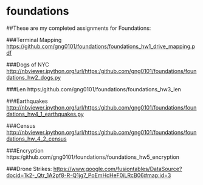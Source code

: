 foundations
===========
##These are my completed assignments for Foundations:

###Terminal Mapping
https://github.com/gng0101/foundations/foundations_hw1_drive_mapping.pdf

###Dogs of NYC
http://nbviewer.ipython.org/url/https:/github.com/gng0101/foundations/foundations_hw2_dogs.py

###Len
https:/github.com/gng0101/foundations/foundations_hw3_len

###Earthquakes
http://nbviewer.ipython.org/url/https:/github.com/gng0101/foundations/foundations_hw4_1_earthquakes.py

###Census
http://nbviewer.ipython.org/url/https:/github.com/gng0101/foundations/foundations_hw_4_2_census


###Encryption
https:/github.com/gng0101/foundations/foundations_hw5_encryption

###Drone Strikes:
https://www.google.com/fusiontables/DataSource?docid=1k2-_Qtr_1A2pf8-R-Q1jg7_PoEmHcHeF0iLRcB06#map:id=3

